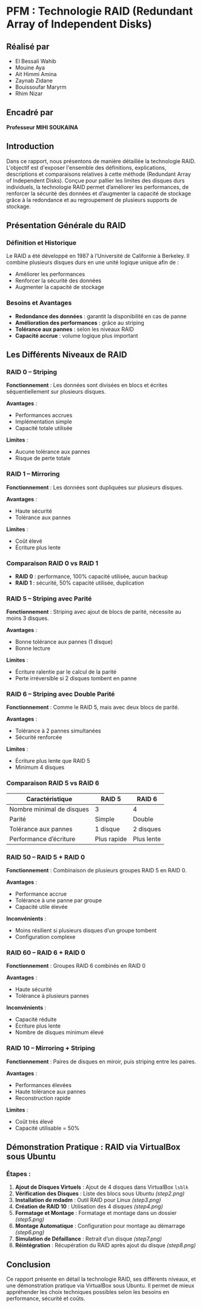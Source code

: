 # PFM : Technologie RAID (Redundant Array of Independent Disks)

## Réalisé par
- El Bessali Wahib
- Mouine Aya
- Ait Himmi Amina
- Zaynab Zidane
- Bouissoufar Maryrm
- Rhim Nizar

## Encadré par
**Professeur MIHI SOUKAINA**

## Introduction
Dans ce rapport, nous présentons de manière détaillée la technologie RAID. L'objectif est d'exposer l'ensemble des définitions, explications, descriptions et comparaisons relatives à cette méthode (Redundant Array of Independent Disks). Conçue pour pallier les limites des disques durs individuels, la technologie RAID permet d’améliorer les performances, de renforcer la sécurité des données et d’augmenter la capacité de stockage grâce à la redondance et au regroupement de plusieurs supports de stockage.

## Présentation Générale du RAID
### Définition et Historique
Le RAID a été développé en 1987 à l’Université de Californie à Berkeley. Il combine plusieurs disques durs en une unité logique unique afin de :
- Améliorer les performances
- Renforcer la sécurité des données
- Augmenter la capacité de stockage

### Besoins et Avantages
- **Redondance des données** : garantit la disponibilité en cas de panne
- **Amélioration des performances** : grâce au striping
- **Tolérance aux pannes** : selon les niveaux RAID
- **Capacité accrue** : volume logique plus important

## Les Différents Niveaux de RAID

### RAID 0 – Striping
**Fonctionnement** : Les données sont divisées en blocs et écrites séquentiellement sur plusieurs disques.

**Avantages** :
- Performances accrues
- Implémentation simple
- Capacité totale utilisée

**Limites** :
- Aucune tolérance aux pannes
- Risque de perte totale

### RAID 1 – Mirroring
**Fonctionnement** : Les données sont dupliquées sur plusieurs disques.

**Avantages** :
- Haute sécurité
- Tolérance aux pannes

**Limites** :
- Coût élevé
- Écriture plus lente

### Comparaison RAID 0 vs RAID 1
- **RAID 0** : performance, 100% capacité utilisée, aucun backup
- **RAID 1** : sécurité, 50% capacité utilisée, duplication

### RAID 5 – Striping avec Parité
**Fonctionnement** : Striping avec ajout de blocs de parité, nécessite au moins 3 disques.

**Avantages** :
- Bonne tolérance aux pannes (1 disque)
- Bonne lecture

**Limites** :
- Écriture ralentie par le calcul de la parité
- Perte irréversible si 2 disques tombent en panne

### RAID 6 – Striping avec Double Parité
**Fonctionnement** : Comme le RAID 5, mais avec deux blocs de parité.

**Avantages** :
- Tolérance à 2 pannes simultanées
- Sécurité renforcée

**Limites** :
- Écriture plus lente que RAID 5
- Minimum 4 disques

### Comparaison RAID 5 vs RAID 6
| Caractéristique         | RAID 5 | RAID 6 |
|--------------------------|--------|--------|
| Nombre minimal de disques | 3      | 4      |
| Parité                  | Simple | Double |
| Tolérance aux pannes     | 1 disque | 2 disques |
| Performance d’écriture   | Plus rapide | Plus lente |

### RAID 50 – RAID 5 + RAID 0
**Fonctionnement** : Combinaison de plusieurs groupes RAID 5 en RAID 0.

**Avantages** :
- Performance accrue
- Tolérance à une panne par groupe
- Capacité utile élevée

**Inconvénients** :
- Moins résilient si plusieurs disques d’un groupe tombent
- Configuration complexe

### RAID 60 – RAID 6 + RAID 0
**Fonctionnement** : Groupes RAID 6 combinés en RAID 0

**Avantages** :
- Haute sécurité
- Tolérance à plusieurs pannes

**Inconvénients** :
- Capacité réduite
- Écriture plus lente
- Nombre de disques minimum élevé

### RAID 10 – Mirroring + Striping
**Fonctionnement** : Paires de disques en miroir, puis striping entre les paires.

**Avantages** :
- Performances élevées
- Haute tolérance aux pannes
- Reconstruction rapide

**Limites** :
- Coût très élevé
- Capacité utilisable = 50%

## Démonstration Pratique : RAID via VirtualBox sous Ubuntu
### Étapes :
1. **Ajout de Disques Virtuels** : Ajout de 4 disques dans VirtualBox ``` lsblk ```
2. **Vérification des Disques** : Liste des blocs sous Ubuntu *(step2.png)*
3. **Installation de mdadm** : Outil RAID pour Linux *(step3.png)*
4. **Création de RAID 10** : Utilisation des 4 disques *(step4.png)*
5. **Formatage et Montage** : Formatage et montage dans un dossier *(step5.png)*
6. **Montage Automatique** : Configuration pour montage au démarrage *(step6.png)*
7. **Simulation de Défaillance** : Retrait d’un disque *(step7.png)*
8. **Réintégration** : Récupération du RAID après ajout du disque *(step8.png)*

## Conclusion
Ce rapport présente en détail la technologie RAID, ses différents niveaux, et une démonstration pratique via VirtualBox sous Ubuntu. Il permet de mieux appréhender les choix techniques possibles selon les besoins en performance, sécurité et coûts.

